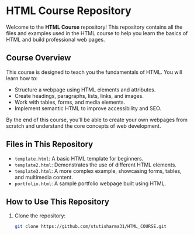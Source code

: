 # HTML Course Repository

Welcome to the **HTML Course** repository! This repository contains all the files and examples used in the HTML course to help you learn the basics of HTML and build professional web pages.

## Course Overview

This course is designed to teach you the fundamentals of HTML. You will learn how to:

- Structure a webpage using HTML elements and attributes.
- Create headings, paragraphs, lists, links, and images.
- Work with tables, forms, and media elements.
- Implement semantic HTML to improve accessibility and SEO.

By the end of this course, you'll be able to create your own webpages from scratch and understand the core concepts of web development.

## Files in This Repository

- `template.html`: A basic HTML template for beginners.
- `template2.html`: Demonstrates the use of different HTML elements.
- `template3.html`: A more complex example, showcasing forms, tables, and multimedia content.
- `portfolio.html`: A sample portfolio webpage built using HTML.

## How to Use This Repository

1. Clone the repository:
   ```bash
   git clone https://github.com/stutisharma31/HTML_COURSE.git
